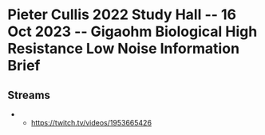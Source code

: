 # Pieter Cullis 2022 Study Hall -- 16 Oct 2023 -- Gigaohm Biological High Resistance Low Noise Information Brief

## Streams
- - https://twitch.tv/videos/1953665426

